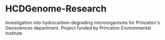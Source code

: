 # HCDGenome-Research
Investigation into hydrocarbon-degrading microorganisms for Princeton's Geosciences department. Project funded by Princeton Environmental Institute
